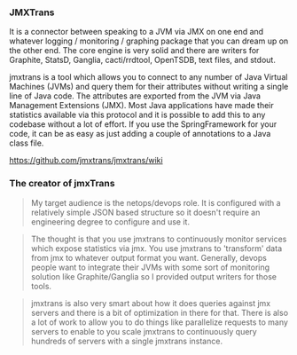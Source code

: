 ### JMXTrans
It is a connector between speaking to a JVM via JMX on one end and whatever logging / monitoring / graphing package that you can dream up on the other end. The core engine is very solid and there are writers for Graphite, StatsD, Ganglia, cacti/rrdtool, OpenTSDB, text files, and stdout.

jmxtrans is a tool which allows you to connect to any number of Java Virtual Machines (JVMs) and query them for their attributes without writing a single line of Java code. The attributes are exported from the JVM via Java Management Extensions (JMX). Most Java applications have made their statistics available via this protocol and it is possible to add this to any codebase without a lot of effort. If you use the SpringFramework for your code, it can be as easy as just adding a couple of annotations to a Java class file.

https://github.com/jmxtrans/jmxtrans/wiki

### The creator of jmxTrans

>  My target audience is the netops/devops role. It is configured with a relatively simple JSON based structure so it doesn't require an engineering degree to configure and use it.

> The thought is that you use jmxtrans to continuously monitor services which expose statistics via jmx. You use jmxtrans to 'transform' data from jmx to whatever output format you want. Generally, devops people want to integrate their JVMs with some sort of monitoring solution like Graphite/Ganglia so I provided output writers for those tools.

> jmxtrans is also very smart about how it does queries against jmx servers and there is a bit of optimization in there for that. There is also a lot of work to allow you to do things like parallelize requests to many servers to enable to you scale jmxtrans to continuously query hundreds of servers with a single jmxtrans instance.
